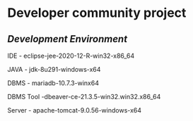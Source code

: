 # Developer community project
## _Development Environment_




IDE - eclipse-jee-2020-12-R-win32-x86_64

JAVA - jdk-8u291-windows-x64

DBMS - mariadb-10.7.3-winx64

DBMS Tool -dbeaver-ce-21.3.5-win32.win32.x86_64

Server - apache-tomcat-9.0.56-windows-x64
